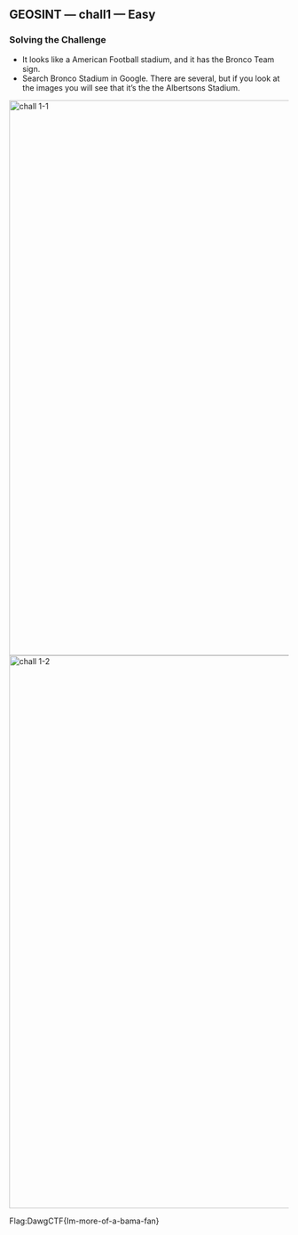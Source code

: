 
## GEOSINT — chall1 — Easy

### Solving the Challenge
- It looks like a American Football stadium, and it has the Bronco Team sign.
- Search Bronco Stadium in Google. There are several, but if you look at the 
images you will see that it’s the the Albertsons Stadium.

<img width="999" alt="chall 1-1" src="https://github.com/user-attachments/assets/3cf0b6db-6151-4f7c-808d-6b45dabaf54e" />

<img width="995" alt="chall 1-2" src="https://github.com/user-attachments/assets/c9be5c63-27ed-43f5-ba01-5de5fb560524" />


Flag:DawgCTF{Im-more-of-a-bama-fan}
